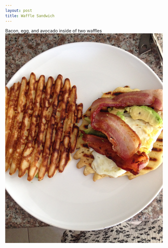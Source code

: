 ```yaml
---
layout: post
title: Waffle Sandwich
---
```

Bacon, egg, and avocado inside of two waffles
<img class="food-photo" src="/themenu/images/food/2014-10-03.jpg">